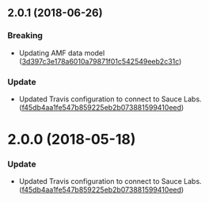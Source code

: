 <a name="2.0.1"></a>
## 2.0.1 (2018-06-26)


### Breaking

* Updating AMF data model ([3d397c3e178a6010a79871f01c542549eeb2c31c](https://github.com/advanced-rest-client/api-resource-example-document/commit/3d397c3e178a6010a79871f01c542549eeb2c31c))

### Update

* Updated Travis configuration to connect to Sauce Labs. ([f45db4aa1fe547b859225eb2b073881599410eed](https://github.com/advanced-rest-client/api-resource-example-document/commit/f45db4aa1fe547b859225eb2b073881599410eed))



<a name="2.0.0"></a>
# 2.0.0 (2018-05-18)


### Update

* Updated Travis configuration to connect to Sauce Labs. ([f45db4aa1fe547b859225eb2b073881599410eed](https://github.com/advanced-rest-client/api-resource-example-document/commit/f45db4aa1fe547b859225eb2b073881599410eed))



